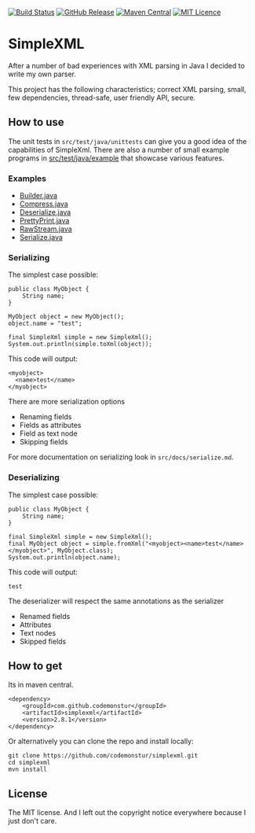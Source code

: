 
[![Build Status](https://travis-ci.org/codemonstur/simplexml.svg?branch=master)](https://travis-ci.org/codemonstur/simplexml)
[![GitHub Release](https://img.shields.io/github/release/codemonstur/simplexml.svg)](https://github.com/codemonstur/simplexml/releases) 
[![Maven Central](https://maven-badges.herokuapp.com/maven-central/com.github.codemonstur/simplexml/badge.svg)](http://mvnrepository.com/artifact/com.github.codemonstur/simplexml)
[![MIT Licence](https://badges.frapsoft.com/os/mit/mit.svg?v=103)](https://opensource.org/licenses/mit-license.php)

# SimpleXML

After a number of bad experiences with XML parsing in Java I decided to write my own parser.

This project has the following characteristics; correct XML parsing, small, few dependencies, 
thread-safe, user friendly API, secure.

## How to use

The unit tests in `src/test/java/unittests` can give you a good idea of the capabilities of SimpleXml.
There are also a number of small example programs in [src/test/java/example](https://github.com/codemonstur/simplexml/tree/master/src/test/java/example) that showcase various features.

### Examples

* [Builder.java](https://github.com/codemonstur/simplexml/blob/master/src/test/java/example/Builder.java)
* [Compress.java](https://github.com/codemonstur/simplexml/blob/master/src/test/java/example/Compress.java)
* [Deserialize.java](https://github.com/codemonstur/simplexml/blob/master/src/test/java/example/Deserialize.java)
* [PrettyPrint.java](https://github.com/codemonstur/simplexml/blob/master/src/test/java/example/PrettyPrint.java)
* [RawStream.java](https://github.com/codemonstur/simplexml/blob/master/src/test/java/example/RawStream.java)
* [Serialize.java](https://github.com/codemonstur/simplexml/blob/master/src/test/java/example/Serialize.java)

### Serializing

The simplest case possible:

    public class MyObject {
        String name;
    }
    
    MyObject object = new MyObject();
    object.name = "test";

    final SimpleXml simple = new SimpleXml();
    System.out.println(simple.toXml(object));

This code will output:

    <myobject>
      <name>test</name>
    </myobject>

There are more serialization options
- Renaming fields
- Fields as attributes
- Field as text node
- Skipping fields

For more documentation on serializing look in `src/docs/serialize.md`.

### Deserializing

The simplest case possible:

    public class MyObject {
        String name;
    }

    final SimpleXml simple = new SimpleXml();
    final MyObject object = simple.fromXml("<myobject><name>test</name></myobject>", MyObject.class);
    System.out.println(object.name);

This code will output:

    test

The deserializer will respect the same annotations as the serializer
- Renamed fields
- Attributes
- Text nodes
- Skipped fields

## How to get

Its in maven central.

    <dependency>
        <groupId>com.github.codemonstur</groupId>
        <artifactId>simplexml</artifactId>
        <version>2.8.1</version>
    </dependency>

Or alternatively you can clone the repo and install locally:

    git clone https://github.com/codemonstur/simplexml.git
    cd simplexml
    mvn install

## License

The MIT license. And I left out the copyright notice everywhere because I just don't care.

